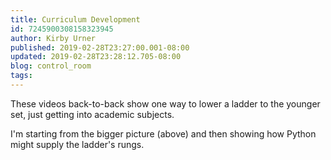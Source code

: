 ```yaml
---
title: Curriculum Development
id: 7245900308158323945
author: Kirby Urner
published: 2019-02-28T23:27:00.001-08:00
updated: 2019-02-28T23:28:12.705-08:00
blog: control_room
tags: 
---
```


These videos back-to-back show one way to lower a ladder to the younger set, just getting into academic subjects.

I'm starting from the bigger picture (above) and then showing how Python might supply the ladder's rungs.